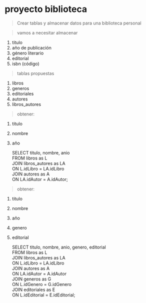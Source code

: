 # proyecto biblioteca
> Crear tablas y almacenar datos para una biblioteca personal

> vamos a necesitar almacenar
1. titulo
2. año de publicación
3. género literario
4. editorial
5. isbn (código)

> tablas propuestas
1. libros
2. generos
3. editoriales
4. autores
5. libros_autores

> obtener: 
1. titulo
2. nombre
3. año

    SELECT titulo, nombre, anio    
      FROM libros as L   
      JOIN libros_autores as LA  
        ON L.idLibro = LA.idLibro  
      JOIN autores as A  
        ON LA.idAutor = A.idAutor;  

> obtener:
1. titulo
2. nombre
3. año
4. genero
5. editorial

   SELECT titulo, nombre, anio, genero, editorial      
   FROM libros as L   
   JOIN libros_autores as LA  
   ON L.idLibro = LA.idLibro  
   JOIN autores as A  
   ON LA.idAutor = A.idAutor  
   JOIN generos as G  
     ON L.idGenero = G.idGenero  
   JOIN editoriales as E  
     ON L.idEditorial = E.idEditorial;